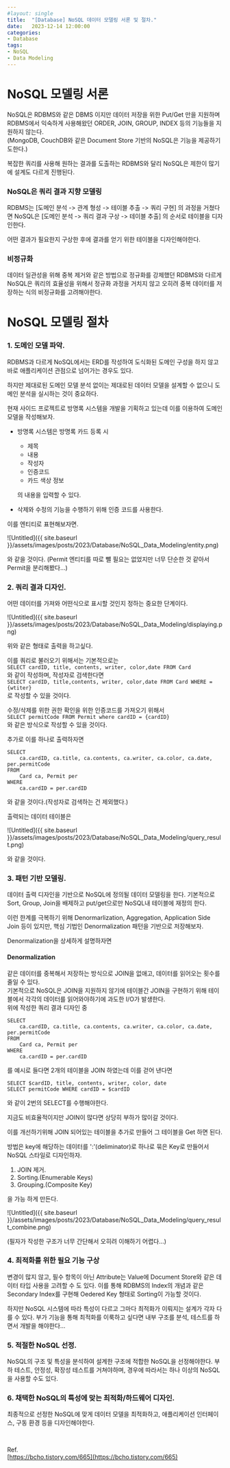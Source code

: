```yaml
---
#layout: single
title:	"[Database] NoSQL 데이터 모델링 서론 및 절차."
date:	2023-12-14 12:00:00
categories:
- Database
tags:
- NoSQL
- Data Modeling
---
```



# NoSQL 모델링 서론
NoSQL은 RDBMS와 같은 DBMS 이지만 데이터 저장을 위한 Put/Get 만을 지원하며 RDBMS에서 익숙하게 사용해왔던 ORDER, JOIN, GROUP, INDEX 등의 기능들을 지원하지 않는다.  
(MongoDB, CouchDB와 같은 Document Store 기반의 NoSQL은 기능을 제공하기도한다.)

복잡한 쿼리를 사용해 원하는 결과를 도출하는 RDBMS와 달리 NoSQL은 제한이 많기에 설계도 다르게 진행된다.

### NoSQL은 쿼리 결과 지향 모델링
RDBMS는 [도메인 분석 -> 관계 형성 -> 테이블 추출 -> 쿼리 구현] 의 과정을 거쳤다면
NoSQL은 [도메인 분석 -> 쿼리 결과 구상 -> 테이블 추출] 의 순서로 테이블을 디자인한다.

어떤 결과가 필요한지 구상한 후에 결과를 얻기 위한 테이블을 디자인해야한다.

### 비정규화
데이터 일관성을 위해 중복 제거와 같은 방법으로 정규화를 강제했던 RDBMS와 다르게 NoSQL은 쿼리의 효율성을 위해서 정규화 과정을 거치지 않고 오히려 중복 데이터를 저장하는 식의 비정규화를 고려해야한다.

# NoSQL 모델링 절차
### 1. 도메인 모델 파악.
RDBMS과 다르게 NoSQL에서는 ERD를 작성하여 도식화된 도메인 구성을 하지 않고 바로 애플리케이션 관점으로 넘어가는 경우도 있다.

하지만 제대로된 도메인 모델 분석 없이는 제대로된 데이터 모델을 설계할 수 없으니 도메인 분석을 실시하는 것이 중요하다.

현재 사이드 프로젝트로 방명록 시스템을 개발을 기획하고 있는데 이를 이용하여 도메인 모델을 작성해보자.
- 방명록 시스템은 방명록 카드 등록 시
  - 제목
  - 내용
  - 작성자
  - 인증코드
  - 카드 색상 정보  

  의 내용을 입력할 수 있다.

- 삭제와 수정의 기능을 수행하기 위해 인증 코드를 사용한다.

이를 엔티티로 표현해보자면.

![Untitled]({{ site.baseurl }}/assets/images/posts/2023/Database/NoSQL_Data_Modeling/entity.png)

와 같을 것이다.
(Permit 엔티티를 따로 뺄 필요는 없었지만 너무 단순한 것 같아서 Permit을 분리해봤다...)

### 2. 쿼리 결과 디자인.
어떤 데이터를 가져와 어떤식으로 표시할 것인지 정하는 중요한 단계이다.

![Untitled]({{ site.baseurl }}/assets/images/posts/2023/Database/NoSQL_Data_Modeling/displaying.png)

위와 같은 형태로 출력을 하고싶다.

이를 쿼리로 불러오기 위해서는 기본적으로는  
`SELECT cardID, title, contents, writer, color,date FROM Card`  
와 같이 작성하며, 작성자로 검색한다면  
`SELECT cardID, title,contents, writer, color,date FROM Card WHERE = {wtiter}`  
로 작성할 수 있을 것이다.

수정/삭제를 위한 권한 확인을 위한 인증코드를 가져오기 위해서  
`SELECT permitCode FROM Permit where cardID = {cardID}`  
와 같은 방식으로 작성할 수 있을 것이다.

추가로 이를 하나로 출력하자면
```
SELECT 
	ca.cardID, ca.title, ca.contents, ca.writer, ca.color, ca.date, per.permitCode
FROM 
	Card ca, Permit per
WHERE
	ca.cardID = per.cardID
```
와 같을 것이다.(작성자로 검색하는 건 제외했다.)

출력되는 데이터 테이블은 

![Untitled]({{ site.baseurl }}/assets/images/posts/2023/Database/NoSQL_Data_Modeling/query_result.png)

와 같을 것이다.

### 3. 패턴 기반 모델링.
데이터 출력 디자인을 기반으로 NoSQL에 정의될 데이터 모델링을 한다.
기본적으로 Sort, Group, Join을 배제하고 put/get으로만 NoSQL내 테이블에 재정의 한다.

이런 한계를 극복하기 위해 Denormarlization, Aggregation, Application Side Join 등이 있지만,
핵심 기법인 Denormalization 패턴을 기반으로 저장해보자.

Denormalization을 상세하게 설명하자면
#### Denormalization
같은 데이터를 중복해서 저장하는 방식으로 JOIN을 없애고, 데이터를 읽어오는 횟수를 줄일 수 있다.  
기본적으로 NoSQL은 JOIN을 지원하지 않기에 테이블간 JOIN을 구현하기 위해 테이블에서 각각의 데이터를 읽어와야하기에 과도한 I/O가 발생한다.  
위에 작성한 쿼리 결과 디자인 중
```
SELECT 
	ca.cardID, ca.title, ca.contents, ca.writer, ca.color, ca.date, per.permitCode
FROM 
	Card ca, Permit per
WHERE
	ca.cardID = per.cardID
```
를 예시로 들다면 2개의 테이블을 JOIN 하였는데 이를 걷어 낸다면
```
SELECT $cardID, title, contents, writer, color, date
SELECT permitCode WHERE cardID = $cardID
```
와 같이 2번의 SELECT를 수행해야한다.

지금도 비효율적이지만 JOIN이 많다면 상당히 부하가 많이갈 것이다.

이를 개선하기위해 JOIN 되어있는 테이블을 추가로 만들어 그 테이블을 Get 하면 된다.

방법은 key에 해당하는 데이터를 ':'(deliminator)로 하나로 묶은 Key로 만들어서 NoSQL 스타일로 디자인하자.

1. JOIN 제거.
2. Sorting.(Enumerable Keys)
3. Grouping.(Composite Key)

을 가능 하게 만든다.

![Untitled]({{ site.baseurl }}/assets/images/posts/2023/Database/NoSQL_Data_Modeling/query_result_combine.png)

(필자가 작성한 구조가 너무 간단해서 오히려 이해하기 어렵다...)

### 4. 최적화를 위한 필요 기능 구상
변경이 많지 않고, 필수 항목이 아닌 Attribute는 Value에 Document Store와 같은 데이터 타입 사용을 고려할 수 도 있다.
이를 통해 RDBMS의 Index의 개념과 같은 Secondary Index를 구현해 Oedered Key 형태로 Sorting이 가능할 것이다.

하지만 NoSQL 시스템에 따라 특성이 다르고 그마다 최적화가 이뤄지는 설계가 각자 다를 수 있다.
부가 기능을 통해 최적화를 이룩하고 싶다면 내부 구조를 분석, 테스트를 하면서 개발을 해야한다...
### 5. 적절한 NoSQL 선정.
NoSQL의 구조 및 특성을 분석하여 설계한 구조에 적합한 NoSQL을 선정해야한다.
부하 테스트, 안정성, 확장성 테스트를 거쳐야하며, 경우에 따라서는 하나 이상의 NoSQL을 사용할 수도 있다.

### 6. 채택한 NoSQL의 특성에 맞는 최적화/하드웨어 디자인.
최종적으로 선정한 NoSQL에 맞게 데이터 모델을 최적화하고, 애플리케이션 인터페이스, 구동 환경 등을 디자인해야한다.

<br>

Ref.  
[https://bcho.tistory.com/665](https://bcho.tistory.com/665)